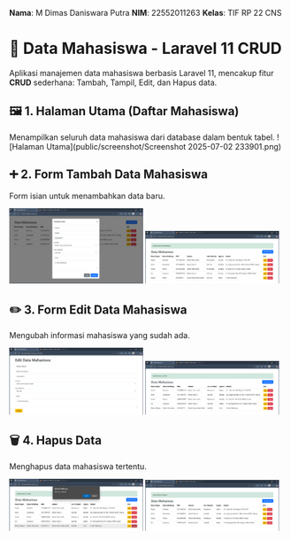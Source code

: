 **Nama**: M Dimas Daniswara Putra
**NIM**: 22552011263
**Kelas**: TIF RP 22 CNS

# 📘 Data Mahasiswa - Laravel 11 CRUD
Aplikasi manajemen data mahasiswa berbasis Laravel 11, mencakup fitur **CRUD** sederhana: Tambah, Tampil, Edit, dan Hapus data.

## 🖼️ 1. Halaman Utama (Daftar Mahasiswa)
Menampilkan seluruh data mahasiswa dari database dalam bentuk tabel.
![Halaman Utama](public/screenshot/Screenshot 2025-07-02 233901.png)

## ➕ 2. Form Tambah Data Mahasiswa
Form isian untuk menambahkan data baru.
<p float="left">
  <img src="public/screenshot/Screenshot%202025-07-02%20234129.png" width="48%" />
  <img src="public/screenshot/Screenshot%202025-07-02%20234154.png" width="48%" />
</p>

## ✏️ 3. Form Edit Data Mahasiswa
Mengubah informasi mahasiswa yang sudah ada.
<p float="left">
  <img src="public/screenshot/Screenshot%202025-07-02%20234253.png" width="48%" />
  <img src="public/screenshot/Screenshot%202025-07-02%20234306.png" width="48%" />
</p>

## 🗑️ 4. Hapus Data
Menghapus data mahasiswa tertentu.
<p float="left">
  <img src="public/screenshot/Screenshot%202025-07-02%20234329.png" width="48%" />
  <img src="public/screenshot/Screenshot%202025-07-02%20234351.png" width="48%" />
</p>
